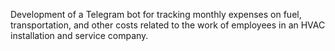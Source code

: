 Development of a Telegram bot for tracking monthly expenses on fuel, transportation, and other costs related to the work of employees in an HVAC installation and service company.
